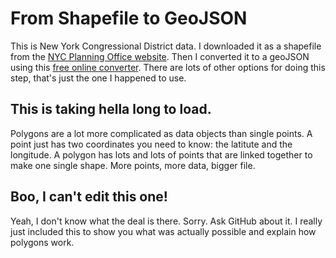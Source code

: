 From Shapefile to GeoJSON
=========================

This is New York Congressional District data. I downloaded it as a shapefile from the [NYC Planning Office website](www.nyc.gov/html/dcp/html/bytes/applbyte.shtml#zdata). Then I converted it to a geoJSON using this [free online converter](http://converter.mygeodata.eu/). There are lots of other options for doing this step, that's just the one I happened to use. 


This is taking hella long to load. 
----------------------------------

Polygons are a lot more complicated as data objects than single points. A point just has two coordinates you need to know: the latitute and the longitude. A polygon has lots and lots of points that are linked together to make one single shape. More points, more data, bigger file. 

Boo, I can't edit this one!
---------------------------

Yeah, I don't know what the deal is there. Sorry. Ask GitHub about it. I really just included this to show you what was actually possible and explain how polygons work. 
